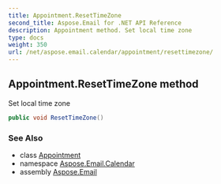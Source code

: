```yaml
---
title: Appointment.ResetTimeZone
second_title: Aspose.Email for .NET API Reference
description: Appointment method. Set local time zone
type: docs
weight: 350
url: /net/aspose.email.calendar/appointment/resettimezone/
---
```

## Appointment.ResetTimeZone method

Set local time zone

```csharp
public void ResetTimeZone()
```

### See Also

* class [Appointment](../)
* namespace [Aspose.Email.Calendar](../../appointment/)
* assembly [Aspose.Email](../../../)


